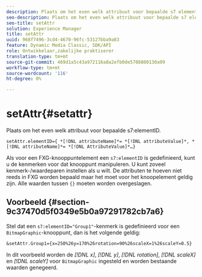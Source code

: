 ```yaml
---
description: Plaats om het even welk attribuut voor bepaalde s7 elementID.
seo-description: Plaats om het even welk attribuut voor bepaalde s7 elementID.
seo-title: setAttr
solution: Experience Manager
title: setAttr
uuid: 968f7496-3cd4-4670-96fc-53127bba9a83
feature: Dynamic Media Classic, SDK/API
role: Ontwikkelaar,zakelijke praktiserer
translation-type: tm+mt
source-git-commit: 469d1a5c43a972116a8a2efb0de5708800130a99
workflow-type: tm+mt
source-wordcount: '116'
ht-degree: 0%

---
```



# setAttr{#setattr}

Plaats om het even welk attribuut voor bepaalde s7:elementID.

`setAttr.elementID={ *[!DNL attributeName]*= *[!DNL attributeValue]*, *[!DNL attributeName]*= *[!DNL AttributeValue]*…}`

Als voor een FXG-knooppuntelement een `s7:elementID` is gedefinieerd, kunt u de kenmerken voor dat knooppunt manipuleren. U kunt zoveel kenmerk-/waardeparen instellen als u wilt. De attributen te hoeven niet reeds in FXG worden bepaald maar het moet voor het knoopelement geldig zijn. Alle waarden tussen `{}` moeten worden overgeslagen.

## Voorbeeld {#section-9c37470d5f0349e5b0a97291782cb7a6}

Stel dat een `s7:elementID="Group1"`-kenmerk is gedefinieerd voor een `BitmapGraphic`-knooppunt, dan is het volgende geldig:

`&setAttr.Group1={x=250%26y=170%26rotation=90%26scaleX=1%26scaleY=0.5}`

In dit voorbeeld worden de *[!DNL x]*, *[!DNL y]*, *[!DNL rotation]*, *[!DNL scaleX]* en *[!DNL scaleY]* voor `BitmapGraphic` ingesteld en worden bestaande waarden genegeerd.
